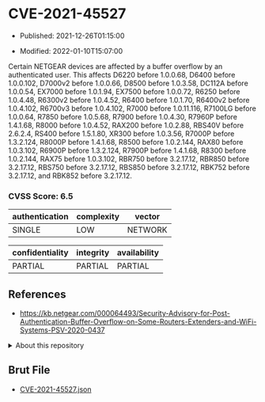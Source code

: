 # CVE-2021-45527

- Published: 2021-12-26T01:15:00

- Modified: 2022-01-10T15:07:00

Certain NETGEAR devices are affected by a buffer overflow by an authenticated user. This affects D6220 before 1.0.0.68, D6400 before 1.0.0.102, D7000v2 before 1.0.0.66, D8500 before 1.0.3.58, DC112A before 1.0.0.54, EX7000 before 1.0.1.94, EX7500 before 1.0.0.72, R6250 before 1.0.4.48, R6300v2 before 1.0.4.52, R6400 before 1.0.1.70, R6400v2 before 1.0.4.102, R6700v3 before 1.0.4.102, R7000 before 1.0.11.116, R7100LG before 1.0.0.64, R7850 before 1.0.5.68, R7900 before 1.0.4.30, R7960P before 1.4.1.68, R8000 before 1.0.4.52, RAX200 before 1.0.2.88, RBS40V before 2.6.2.4, RS400 before 1.5.1.80, XR300 before 1.0.3.56, R7000P before 1.3.2.124, R8000P before 1.4.1.68, R8500 before 1.0.2.144, RAX80 before 1.0.3.102, R6900P before 1.3.2.124, R7900P before 1.4.1.68, R8300 before 1.0.2.144, RAX75 before 1.0.3.102, RBR750 before 3.2.17.12, RBR850 before 3.2.17.12, RBS750 before 3.2.17.12, RBS850 before 3.2.17.12, RBK752 before 3.2.17.12, and RBK852 before 3.2.17.12.

### CVSS Score: **6.5**

| authentication | complexity | vector |
| --- | --- | --- |
| SINGLE | LOW | NETWORK |

| confidentiality | integrity | availability |
| --- | --- | --- |
| PARTIAL | PARTIAL | PARTIAL |

## References

* https://kb.netgear.com/000064493/Security-Advisory-for-Post-Authentication-Buffer-Overflow-on-Some-Routers-Extenders-and-WiFi-Systems-PSV-2020-0437

<details>
<summary>About this repository</summary> 

  This repository is part of the project [Live Hack CVE](https://github.com/Live-Hack-CVE). Main website can be found [www.live-hack.org](https://www.live-hack.org) 
  
  Made by [Sn0wAlice](https://github.com/Sn0wAlice) for the people that care about security and need to have a feed of the latest CVEs. Hope you enjoy it, don't forget to star the repo and follow me on [Twitter](https://twitter.com/Sn0wAlice) and [Github](https://github.com/Sn0wAlice). And that is my [personnal website](https://www.alice-snow.me/)

  - [Home Page](https://github.com/Live-Hack-CVE)
  - [Framework](https://github.com/Live-Hack-CVE/cve-framework)
  - [CVE database](https://github.com/Live-Hack-CVE/full_database)
  - [Changelog](https://github.com/Live-Hack-CVE/Changelog)
</details>

## Brut File

* [CVE-2021-45527.json](https://raw.githubusercontent.com/Live-Hack-CVE/full_database/main/cves/2021/CVE-2021-45527.json)

